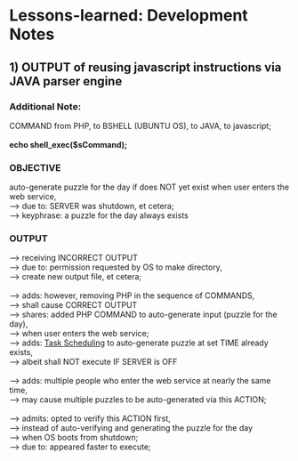# Lessons-learned: Development Notes

## 1) OUTPUT of reusing javascript instructions via JAVA parser engine 

### Additional Note:

COMMAND from PHP, to BSHELL (UBUNTU OS), to JAVA, to javascript;<br/>
<br/>
<b>echo shell_exec($sCommand);</b><br/>

### OBJECTIVE

auto-generate puzzle for the day if does NOT yet exist when user enters the web service,<br/>
--> due to: SERVER was shutdown, et cetera;<br/>
--> keyphrase: a puzzle for the day always exists

### OUTPUT

--> receiving INCORRECT OUTPUT<br/> 
--> due to: permission requested by OS to make directory,<br/>
--> create new output file, et cetera;<br/>
<br/>
--> adds: however, removing PHP in the sequence of COMMANDS,<br/> 
--> shall cause CORRECT OUTPUT<br/>
--> shares: added PHP COMMAND to auto-generate input (puzzle for the day),<br/>
--> when user enters the web service;<br/>
--> adds: [Task Scheduling](https://github.com/usbong/TIME/blob/main/notes/TaskScheduling.md) to auto-generate puzzle at set TIME already exists,<br/>
--> albeit shall NOT execute IF SERVER is OFF<br/>
<br/>
--> adds: multiple people who enter the web service at nearly the same time,<br/>
--> may cause multiple puzzles to be auto-generated via this ACTION;<br/>
<br/>
--> admits: opted to verify this ACTION first,<br/>
--> instead of auto-verifying and generating the puzzle for the day<br/> 
--> when OS boots from shutdown;<br/>
--> due to: appeared faster to execute;
